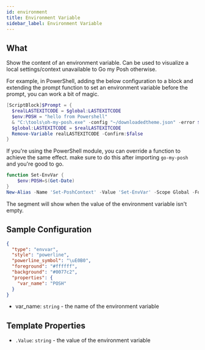 ```yaml
---
id: environment
title: Environment Variable
sidebar_label: Environment Variable
---
```


## What

Show the content of an environment variable.
Can be used to visualize a local settings/context unavailable to Go my Posh otherwise.

For example, in PowerShell, adding the below configuration to a block and extending the prompt
function to set an environment variable before the prompt, you can work a bit of magic.

```powershell
[ScriptBlock]$Prompt = {
  $realLASTEXITCODE = $global:LASTEXITCODE
  $env:POSH = "hello from Powershell"
  & "C:\tools\oh-my-posh.exe" -config "~/downloadedtheme.json" -error $realLASTEXITCODE -pwd $PWD
  $global:LASTEXITCODE = $realLASTEXITCODE
  Remove-Variable realLASTEXITCODE -Confirm:$false
}
```

If you're using the PowerShell module, you can override a function to achieve the same effect.
make sure to do this after importing `go-my-posh` and you're good to go.

```powershell
function Set-EnvVar {
    $env:POSH=$(Get-Date)
}
New-Alias -Name 'Set-PoshContext' -Value 'Set-EnvVar' -Scope Global -Force
```

The segment will show when the value of the environment variable isn't empty.

## Sample Configuration

```json
{
  "type": "envvar",
  "style": "powerline",
  "powerline_symbol": "\uE0B0",
  "foreground": "#ffffff",
  "background": "#0077c2",
  "properties": {
    "var_name": "POSH"
  }
}
```

- var_name: `string` - the name of the environment variable

## Template Properties

- `.Value`: `string` - the value of the environment variable
